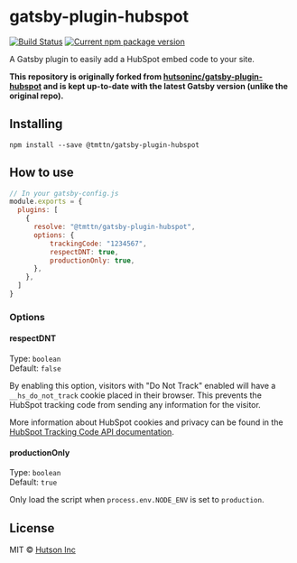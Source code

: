 # gatsby-plugin-hubspot

[![Build Status](https://travis-ci.com/hutsoninc/gatsby-plugin-hubspot.svg?branch=master)](https://travis-ci.com/hutsoninc/gatsby-plugin-hubspot) [![Current npm package version](https://img.shields.io/npm/v/@tmttn/gatsby-plugin-hubspot.svg)](https://www.npmjs.com/package/@tmttn/gatsby-plugin-hubspot)

A Gatsby plugin to easily add a HubSpot embed code to your site.

**This repository is originally forked from [hutsoninc/gatsby-plugin-hubspot](https://github.com/hutsoninc/gatsby-plugin-hubspot) and is kept up-to-date with the latest Gatsby version (unlike the original repo).**

## Installing

`npm install --save @tmttn/gatsby-plugin-hubspot`

## How to use

```js
// In your gatsby-config.js
module.exports = {
  plugins: [
    {
      resolve: "@tmttn/gatsby-plugin-hubspot",
      options: {
          trackingCode: "1234567",
          respectDNT: true,
          productionOnly: true,
      },
    },
  ]
}
```

### Options

#### respectDNT

Type: `boolean`<br/>
Default: `false`

By enabling this option, visitors with "Do Not Track" enabled will have a `__hs_do_not_track` cookie placed in their browser. This prevents the HubSpot tracking code from sending any information for the visitor.

More information about HubSpot cookies and privacy can be found in the [HubSpot Tracking Code API documentation](https://developers.hubspot.com/docs/methods/tracking_code_api/tracking_code_overview).

#### productionOnly

Type: `boolean`<br/>
Default: `true`

Only load the script when `process.env.NODE_ENV` is set to `production`.

## License

MIT © [Hutson Inc](https://www.hutsoninc.com)
